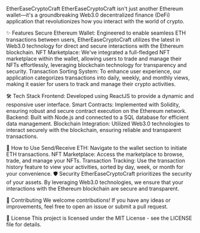 EtherEaseCryptoCraft
EtherEaseCryptoCraft isn't just another Ethereum wallet—it's a groundbreaking Web3.0 decentralized finance (DeFi) application that revolutionizes how you interact with the world of crypto.

✨ Features
Secure Ethereum Wallet: Engineered to enable seamless ETH transactions between users, EtherEaseCryptoCraft utilizes the latest in Web3.0 technology for direct and secure interactions with the Ethereum blockchain.
NFT Marketplace: We've integrated a full-fledged NFT marketplace within the wallet, allowing users to trade and manage their NFTs effortlessly, leveraging blockchain technology for transparency and security.
Transaction Sorting System: To enhance user experience, our application categorizes transactions into daily, weekly, and monthly views, making it easier for users to track and manage their crypto activities.

🛠️ Tech Stack
Frontend: Developed using ReactJS to provide a dynamic and responsive user interface.
Smart Contracts: Implemented with Solidity, ensuring robust and secure contract execution on the Ethereum network.
Backend: Built with Node.js and connected to a SQL database for efficient data management.
Blockchain Integration: Utilized Web3.0 technologies to interact securely with the blockchain, ensuring reliable and transparent transactions.

🔧 How to Use
Send/Receive ETH: Navigate to the wallet section to initiate ETH transactions.
NFT Marketplace: Access the marketplace to browse, trade, and manage your NFTs.
Transaction Tracking: Use the transaction history feature to view your activities, sorted by day, week, or month for your convenience.
🛡️ Security
EtherEaseCryptoCraft prioritizes the security of your assets. By leveraging Web3.0 technologies, we ensure that your interactions with the Ethereum blockchain are secure and transparent.

🧩 Contributing
We welcome contributions! If you have any ideas or improvements, feel free to open an issue or submit a pull request.

📝 License
This project is licensed under the MIT License - see the LICENSE file for details.
